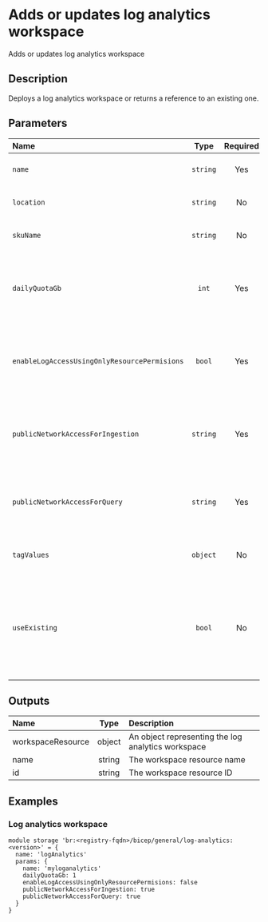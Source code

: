 # Adds or updates log analytics workspace

Adds or updates log analytics workspace

## Description

Deploys a log analytics workspace or returns a reference to an existing one.

## Parameters

| Name                                         | Type     | Required | Description                                                                                                                                |
| :------------------------------------------- | :------: | :------: | :----------------------------------------------------------------------------------------------------------------------------------------- |
| `name`                                       | `string` | Yes      | The name of the log analytics workspace                                                                                                    |
| `location`                                   | `string` | No       | The location of the log analytics workspace                                                                                                |
| `skuName`                                    | `string` | No       | The SKU of the log analytics workspace                                                                                                     |
| `dailyQuotaGb`                               | `int`    | Yes      | The daily ingestion quota (in GB) of the log analytics workspace - use "-1" for no limit                                                   |
| `enableLogAccessUsingOnlyResourcePermisions` | `bool`   | Yes      | When true, the log analytics workspace will only be accessible by using resource permissions                                               |
| `publicNetworkAccessForIngestion`            | `string` | Yes      | Indicates whether the public network access for ingestion is enabled or disabled                                                           |
| `publicNetworkAccessForQuery`                | `string` | Yes      | Indicates whether the public network access for query is enabled or disabled                                                               |
| `tagValues`                                  | `object` | No       | The tag values of the log analytics workspace                                                                                              |
| `useExisting`                                | `bool`   | No       | When true, the details of an existing log analytics workspace will be returned; When false, the log analytics workspace is created/updated |

## Outputs

| Name              | Type   | Description                                        |
| :---------------- | :----: | :------------------------------------------------- |
| workspaceResource | object | An object representing the log analytics workspace |
| name              | string | The workspace resource name                        |
| id                | string | The workspace resource ID                          |

## Examples

### Log analytics workspace

```bicep
module storage 'br:<registry-fqdn>/bicep/general/log-analytics:<version>' = {
  name: 'logAnalytics'
  params: {
    name: 'myloganalytics'
    dailyQuotaGb: 1
    enableLogAccessUsingOnlyResourcePermisions: false
    publicNetworkAccessForIngestion: true
    publicNetworkAccessForQuery: true
  }
}
```